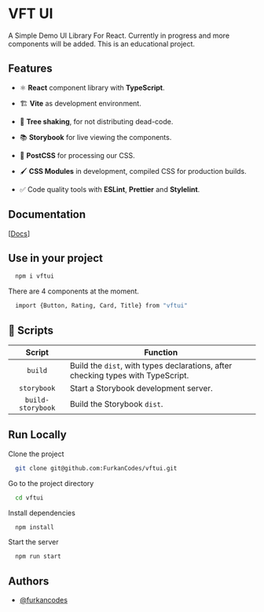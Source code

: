 # VFT UI

A Simple Demo UI Library For React.
Currently in progress and more components will be added.
This is an educational project.

## Features

- ⚛️ **React** component library with **TypeScript**.

- 🏗️ **Vite** as development environment.

- 🌳 **Tree shaking**, for not distributing dead-code.

- 📚 **Storybook** for live viewing the components.

- 🎨 **PostCSS** for processing our CSS.

- 🖌️ **CSS Modules** in development, compiled CSS for production builds.

- ✅ Code quality tools with **ESLint**, **Prettier** and **Stylelint**.

## Documentation
[[Docs](https://664d15a977435d5ea22b2866-knggiyyhkp.chromatic.com/)]


## Use in your project
```bash
  npm i vftui
```
There are 4 components at the moment.
```bash
  import {Button, Rating, Card, Title} from "vftui"
```

## 🤖 Scripts

|      Script       | Function                                                                           |
| :---------------: | ---------------------------------------------------------------------------------- |
|      `build`      | Build the `dist`, with types declarations, after checking types with TypeScript.   |
|    `storybook`    | Start a Storybook development server.                                              |
| `build-storybook` | Build the Storybook `dist`.                                                        |



## Run Locally

Clone the project

```bash
  git clone git@github.com:FurkanCodes/vftui.git
```

Go to the project directory

```bash
  cd vftui
```

Install dependencies

```bash
  npm install
```

Start the server

```bash
  npm run start
```


## Authors

- [@furkancodes](https://www.github.com/furkancodes)

